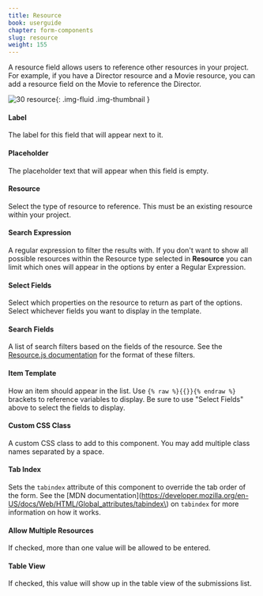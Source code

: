 ```yaml
---
title: Resource
book: userguide
chapter: form-components
slug: resource
weight: 155
---
```

A resource field allows users to reference other resources in your project. For example, if you have a Director resource and a Movie resource, you can add a resource field on the Movie to reference the Director.

![30 resource](https://cloud.githubusercontent.com/assets/13321142/13097244/30611e4a-d4e5-11e5-8467-3c0756ddc553.png){: .img-fluid .img-thumbnail }

#### Label

The label for this field that will appear next to it.

#### Placeholder

The placeholder text that will appear when this field is empty.

#### Resource

Select the type of resource to reference. This must be an existing resource within your project.

#### Search Expression

A regular expression to filter the results with. If you don't want to show all possible resources within the Resource type selected in **Resource** you can limit which ones will appear in the options by enter a Regular Expression.

#### Select Fields

Select which properties on the resource to return as part of the options. Select whichever fields you want to display in the template.

#### Search Fields

A list of search filters based on the fields of the resource. See the [Resource.js documentation](https://github.com/travist/resourcejs#filtering-the-results) for the format of these filters.

#### Item Template

How an item should appear in the list. Use `{% raw %}{{}}{% endraw %}` brackets to reference variables to display. Be sure to use "Select Fields" above to select the fields to display.

#### Custom CSS Class

A custom CSS class to add to this component. You may add multiple class names separated by a space.

#### Tab Index

Sets the `tabindex` attribute of this component to override the tab order of the form. See the [MDN documentation](https://developer.mozilla.org/en-US/docs/Web/HTML/Global_attributes/tabindex\) on `tabindex` for more information on how it works.

#### Allow Multiple Resources

If checked, more than one value will be allowed to be entered.

#### Table View

If checked, this value will show up in the table view of the submissions list.


